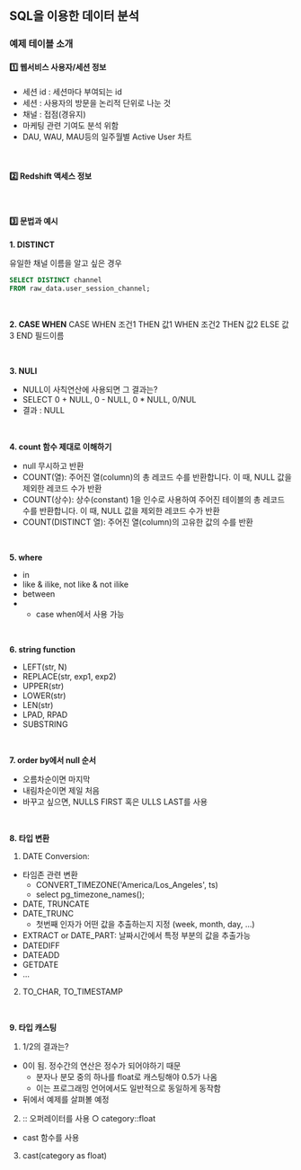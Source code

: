 ## SQL을 이용한 데이터 분석

### 예제 테이블 소개
#### 1️⃣ 웹서비스 사용자/세션 정보
  - 세션 id : 세션마다 부여되는 id
  - 세션 : 사용자의 방문을 논리적 단위로 나눈 것
  - 채널 : 접점(경유지)
  - 마케팅 관련 기여도 분석 위함
  - DAU, WAU, MAU등의 일주월별 Active User 차트

<br>

#### 2️⃣ Redshift 액세스 정보

<br>

#### 3️⃣ 문법과 예시
**1. DISTINCT**

유일한 채널 이름을 알고 싶은 경우
```sql
SELECT DISTINCT channel
FROM raw_data.user_session_channel;
```

<br>

**2. CASE WHEN**
CASE
WHEN 조건1 THEN 값1 WHEN 조건2 THEN 값2 ELSE 값3
END 필드이름

<br>

**3. NULl**
- NULL이 사칙연산에 사용되면 그 결과는?
- SELECT 0 + NULL, 0 - NULL, 0 * NULL, 0/NUL
- 결과 : NULL

<br>

**4. count 함수 제대로 이해하기**
- null 무시하고 반환
- COUNT(열): 주어진 열(column)의 총 레코드 수를 반환합니다. 이 때, NULL 값을 제외한 레코드 수가 반환
- COUNT(상수): 상수(constant) 1을 인수로 사용하여 주어진 테이블의 총 레코드 수를 반환합니다. 이 때, NULL 값을 제외한 레코드 수가 반환
- COUNT(DISTINCT 열): 주어진 열(column)의 고유한 값의 수를 반환

<br>

**5. where**
- in
- like & ilike, not like & not ilike
- between
- * case when에서 사용 가능

<br>

**6. string function**
- LEFT(str, N)
- REPLACE(str, exp1, exp2)
- UPPER(str)
- LOWER(str)
- LEN(str)
- LPAD, RPAD
- SUBSTRING

<br>

**7. order by에서 null 순서**
- 오름차순이면 마지막
- 내림차순이면 제일 처음
- 바꾸고 싶으면, NULLS FIRST 혹은 ULLS LAST를 사용

<br>

**8. 타입 변환**
1. DATE Conversion:
  - 타임존 관련 변환
    - CONVERT_TIMEZONE('America/Los_Angeles', ts)
    - select pg_timezone_names();
  - DATE, TRUNCATE
  - DATE_TRUNC
    - 첫번째 인자가 어떤 값을 추출하는지 지정 (week, month, day, ...)
  - EXTRACT or DATE_PART: 날짜시간에서 특정 부분의 값을 추출가능
  - DATEDIFF
  - DATEADD
  - GETDATE
  - ...
2. TO_CHAR, TO_TIMESTAMP

<br>

**9. 타입 캐스팅**
1. 1/2의 결과는?
  - 0이 됨. 정수간의 연산은 정수가 되어야하기 때문
    - 분자나 분모 중의 하나를 float로 캐스팅해야 0.5가 나옴
    - 이는 프로그래밍 언어에서도 일반적으로 동일하게 동작함
  - 뒤에서 예제를 살펴볼 예정
2. :: 오퍼레이터를 사용 ○ category::float
  - cast 함수를 사용
3. cast(category as float)
